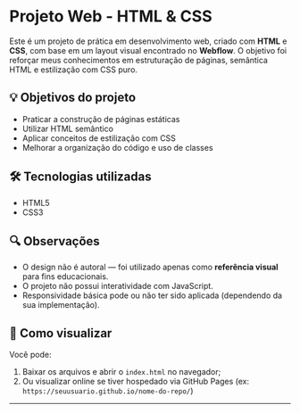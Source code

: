 # Projeto Web - HTML & CSS

Este é um projeto de prática em desenvolvimento web, criado com **HTML** e **CSS**, com base em um layout visual encontrado no **Webflow**. O objetivo foi reforçar meus conhecimentos em estruturação de páginas, semântica HTML e estilização com CSS puro.

## 💡 Objetivos do projeto

- Praticar a construção de páginas estáticas
- Utilizar HTML semântico
- Aplicar conceitos de estilização com CSS
- Melhorar a organização do código e uso de classes

## 🛠️ Tecnologias utilizadas

- HTML5
- CSS3

## 🔍 Observações

- O design não é autoral — foi utilizado apenas como **referência visual** para fins educacionais.
- O projeto não possui interatividade com JavaScript.
- Responsividade básica pode ou não ter sido aplicada (dependendo da sua implementação).

## 📁 Como visualizar

Você pode:
1. Baixar os arquivos e abrir o `index.html` no navegador;
2. Ou visualizar online se tiver hospedado via GitHub Pages (ex: `https://seuusuario.github.io/nome-do-repo/`)

---



